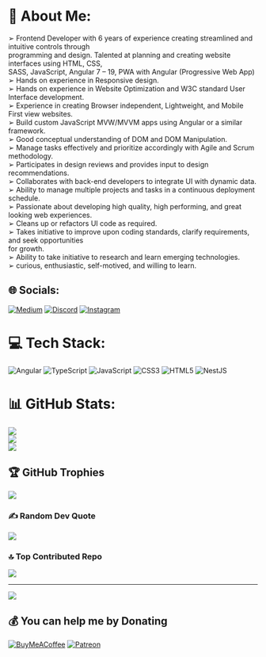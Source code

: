 # 💫 About Me:
➢ Frontend Developer with 6 years of experience creating streamlined and intuitive controls through <br>programming and design. Talented at planning and creating website interfaces using HTML, CSS,<br>SASS, JavaScript, Angular 7 – 19, PWA with Angular (Progressive Web App)<br>➢ Hands on experience in Responsive design.<br>➢ Hands on experience in Website Optimization and W3C standard User Interface development.<br>➢ Experience in creating Browser independent, Lightweight, and Mobile First view websites.<br>➢ Build custom JavaScript MVW/MVVM apps using Angular or a similar framework.<br>➢ Good conceptual understanding of DOM and DOM Manipulation.<br>➢ Manage tasks effectively and prioritize accordingly with Agile and Scrum methodology.<br>➢ Participates in design reviews and provides input to design recommendations.<br>➢ Collaborates with back-end developers to integrate UI with dynamic data.<br>➢ Ability to manage multiple projects and tasks in a continuous deployment schedule.<br>➢ Passionate about developing high quality, high performing, and great looking web experiences.<br>➢ Cleans up or refactors UI code as required.<br>➢ Takes initiative to improve upon coding standards, clarify requirements, and seek opportunities<br>for growth.<br>➢ Ability to take initiative to research and learn emerging technologies.<br>➢ curious, enthusiastic, self-motived, and willing to learn.<br>

## 🌐 Socials:
[![Medium](https://img.shields.io/badge/Medium-12100E?logo=medium&logoColor=white)](https://medium.com/@https://www.medium.com/@proCoderSid)
[![Discord](https://img.shields.io/badge/Discord-%237289DA.svg?logo=discord&logoColor=white)](https://discord.gg/https://www.discordapp.com/users/pro.coder.sid)
[![Instagram](https://img.shields.io/badge/Instagram-%23E4405F.svg?logo=Instagram&logoColor=white)](https://instagram.com/https://www.instagram.com/proCoderSid/)

<!--
[![Behance](https://img.shields.io/badge/Behance-1769ff?logo=behance&logoColor=white)](https://behance.net/https://www.behance.net/proCoderSid) 
[![Discord](https://img.shields.io/badge/Discord-%237289DA.svg?logo=discord&logoColor=white)](https://discord.gg/https://www.discordapp.com/users/pro.coder.sid) 
[![Facebook](https://img.shields.io/badge/Facebook-%231877F2.svg?logo=Facebook&logoColor=white)](https://facebook.com/https://www.facebook.com/proCoderSid) 
[![Instagram](https://img.shields.io/badge/Instagram-%23E4405F.svg?logo=Instagram&logoColor=white)](https://instagram.com/https://www.instagram.com/proCoderSid/) 
[![LinkedIn](https://img.shields.io/badge/LinkedIn-%230077B5.svg?logo=linkedin&logoColor=white)](https://linkedin.com/in/www.linkedin.com/in/proCoderSid) 
[![Medium](https://img.shields.io/badge/Medium-12100E?logo=medium&logoColor=white)](https://medium.com/@https://www.medium.com/@proCoderSid) 
[![Pinterest](https://img.shields.io/badge/Pinterest-%23E60023.svg?logo=Pinterest&logoColor=white)](https://pinterest.com/www.pinterest.com/pro-coder-sid) 
[![Quora](https://img.shields.io/badge/Quora-%23B92B27.svg?logo=Quora&logoColor=white)](https://quora.com/profile/https://www.quora.com/profile/ProCoderSid) 
[![Reddit](https://img.shields.io/badge/Reddit-%23FF4500.svg?logo=Reddit&logoColor=white)](https://reddit.com/user/https://www.reddit.com/user/proCoderSid) 
[![Stack Overflow](https://img.shields.io/badge/-Stackoverflow-FE7A16?logo=stack-overflow&logoColor=white)](https://stackoverflow.com/users/https://stackoverflow.com/users/22435461/pro-coder-sid) 
[![Twitch](https://img.shields.io/badge/Twitch-%239146FF.svg?logo=Twitch&logoColor=white)](https://twitch.tv/https://www.twitch.tv/procodersid) 
[![Twitter](https://img.shields.io/badge/Twitter-%231DA1F2.svg?logo=Twitter&logoColor=white)](https://twitter.com/https://twitter.com/proCoderSid) 
[![YouTube](https://img.shields.io/badge/YouTube-%23FF0000.svg?logo=YouTube&logoColor=white)](https://youtube.com/@https://www.youtube.com/@proCoderSid) 
[![Codepen](https://img.shields.io/badge/Codepen-000000?style=for-the-badge&logo=codepen&logoColor=white)](https://codepen.io/https://codepen.io/proCoderSid) 
-->
# 💻 Tech Stack:
![Angular](https://img.shields.io/badge/angular-%23DD0031.svg?style=for-the-badge&logo=angular&logoColor=white) 
![TypeScript](https://img.shields.io/badge/typescript-%23007ACC.svg?style=for-the-badge&logo=typescript&logoColor=white) 
![JavaScript](https://img.shields.io/badge/javascript-%23323330.svg?style=for-the-badge&logo=javascript&logoColor=%23F7DF1E) 
![CSS3](https://img.shields.io/badge/css3-%231572B6.svg?style=for-the-badge&logo=css3&logoColor=white) 
![HTML5](https://img.shields.io/badge/html5-%23E34F26.svg?style=for-the-badge&logo=html5&logoColor=white) 
![NestJS](https://img.shields.io/badge/nestjs-%23E0234E.svg?style=for-the-badge&logo=nestjs&logoColor=white) 
<!--
![Bootstrap](https://img.shields.io/badge/bootstrap-%23563D7C.svg?style=for-the-badge&logo=bootstrap&logoColor=white) 
![NPM](https://img.shields.io/badge/NPM-%23000000.svg?style=for-the-badge&logo=npm&logoColor=white) 
![RxJS](https://img.shields.io/badge/rxjs-%23B7178C.svg?style=for-the-badge&logo=reactivex&logoColor=white) 
![SASS](https://img.shields.io/badge/SASS-hotpink.svg?style=for-the-badge&logo=SASS&logoColor=white) 
![Nginx](https://img.shields.io/badge/nginx-%23009639.svg?style=for-the-badge&logo=nginx&logoColor=white) 
![Apache](https://img.shields.io/badge/apache-%23D42029.svg?style=for-the-badge&logo=apache&logoColor=white) 
![Jenkins](https://img.shields.io/badge/jenkins-%232C5263.svg?style=for-the-badge&logo=jenkins&logoColor=white) 
![MariaDB](https://img.shields.io/badge/MariaDB-003545?style=for-the-badge&logo=mariadb&logoColor=white) 
![MySQL](https://img.shields.io/badge/mysql-%2300f.svg?style=for-the-badge&logo=mysql&logoColor=white) 
![MongoDB](https://img.shields.io/badge/MongoDB-%234ea94b.svg?style=for-the-badge&logo=mongodb&logoColor=white) 	
![Figma](https://img.shields.io/badge/figma-%23F24E1E.svg?style=for-the-badge&logo=figma&logoColor=white) 
![Canva](https://img.shields.io/badge/Canva-%2300C4CC.svg?style=for-the-badge&logo=Canva&logoColor=white) 
![Adobe XD](https://img.shields.io/badge/Adobe%20XD-470137?style=for-the-badge&logo=Adobe%20XD&logoColor=#FF61F6) 
![LINUX](https://img.shields.io/badge/Linux-FCC624?style=for-the-badge&logo=linux&logoColor=black) 
![Docker](https://img.shields.io/badge/docker-%230db7ed.svg?style=for-the-badge&logo=docker&logoColor=white) 
![Postman](https://img.shields.io/badge/Postman-FF6C37?style=for-the-badge&logo=postman&logoColor=white) 
![Swagger](https://img.shields.io/badge/-Swagger-%23Clojure?style=for-the-badge&logo=swagger&logoColor=white) 
![Trello](https://img.shields.io/badge/Trello-%23026AA7.svg?style=for-the-badge&logo=Trello&logoColor=white)
![Jira](https://img.shields.io/badge/jira-%230A0FFF.svg?style=for-the-badge&logo=jira&logoColor=white) 
![ESLint](https://img.shields.io/badge/ESLint-4B3263?style=for-the-badge&logo=eslint&logoColor=white) 
![Express.js](https://img.shields.io/badge/express.js-%23404d59.svg?style=for-the-badge&logo=express&logoColor=%2361DAFB) 
![JWT](https://img.shields.io/badge/JWT-black?style=for-the-badge&logo=JSON%20web%20tokens) 
![Google Cloud](https://img.shields.io/badge/Google%20Cloud-%234285F4.svg?style=for-the-badge&logo=google-cloud&logoColor=white) 
![Azure](https://img.shields.io/badge/azure-%230072C6.svg?style=for-the-badge&logo=azure-devops&logoColor=white) 
![AWS](https://img.shields.io/badge/AWS-%23FF9900.svg?style=for-the-badge&logo=amazon-aws&logoColor=white) 
![Firebase](https://img.shields.io/badge/firebase-%23039BE5.svg?style=for-the-badge&logo=firebase) 
![AdonisJS](https://img.shields.io/badge/adonisjs-%23220052.svg?style=for-the-badge&logo=adonisjs&logoColor=white) 
![NodeJS](https://img.shields.io/badge/node.js-6DA55F?style=for-the-badge&logo=node.js&logoColor=white)
-->

# 📊 GitHub Stats:
![](https://github-readme-stats.vercel.app/api?username=proCoderSid&theme=monokai&hide_border=false&include_all_commits=true&count_private=true)<br/>
![](https://github-readme-streak-stats.herokuapp.com/?user=proCoderSid&theme=monokai&hide_border=false)<br/>
![](https://github-readme-stats.vercel.app/api/top-langs/?username=proCoderSid&theme=monokai&hide_border=false&include_all_commits=true&count_private=true&layout=compact)

## 🏆 GitHub Trophies
![](https://github-profile-trophy.vercel.app/?username=proCoderSid&theme=monokai&no-frame=false&no-bg=true&margin-w=4)

### ✍️ Random Dev Quote
![](https://quotes-github-readme.vercel.app/api?type=horizontal&theme=gruvbox)


### 🔝 Top Contributed Repo
![](https://github-contributor-stats.vercel.app/api?username=proCoderSid&limit=5&theme=monokai&combine_all_yearly_contributions=true)

<!--
### 😂 Random Dev Meme
<img src='https://randommeme-five.vercel.app/' style="height: 400px;"/>
-->

---
[![](https://visitcount.itsvg.in/api?id=proCoderSid&icon=0&color=6)](https://visitcount.itsvg.in)

  ## 💰 You can help me by Donating
  [![BuyMeACoffee](https://img.shields.io/badge/Buy%20Me%20a%20Coffee-ffdd00?style=for-the-badge&logo=buy-me-a-coffee&logoColor=black)](https://buymeacoffee.com/https://www.buymeacoffee.com/procodersid) [![Patreon](https://img.shields.io/badge/Patreon-F96854?style=for-the-badge&logo=patreon&logoColor=white)](https://patreon.com/https://www.patreon.com/proCoderSid) 

  
<!-- Proudly created with GPRM ( https://gprm.itsvg.in ) -->
